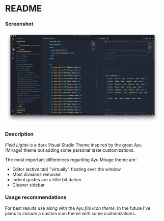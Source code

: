 # README

### Screenshot

![Field Lights Theme screenshot](assets/screenshot.png)

### Description

*Field Lights* is a dark Visual Studio Theme inspired by the great Ayu (Mirage) theme but adding some personal taste customizations.

The most important differences regarding Ayu Mirage theme are:

- Editor (active tab) "virtually" floating over the window
- Most divisions removed
- Indent guides are a little bit darker
- Cleaner sidebar


### Usage recommendations

For best results use along with the Ayu *file icon theme*. In the future I've plans to include a custom icon theme with some customizations.